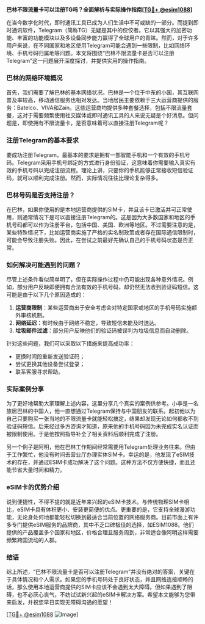 **巴林不限流量卡可以注册TG吗？全面解析与实际操作指南[[TG💪+ @esim1088](https://t.me/s/esim1088)]**

在当今数字化时代，即时通讯工具已成为人们生活中不可或缺的一部分。而提到即时通讯软件，Telegram（简称TG）无疑是其中的佼佼者。它以其强大的加密功能、丰富的功能模块以及多设备同步能力赢得了全球用户的青睐。然而，对于许多用户来说，在不同国家和地区使用Telegram可能会遇到一些限制，比如网络环境、手机号码归属地等问题。本文将围绕“巴林不限流量卡是否可以注册Telegram”这一问题展开深度探讨，并提供实用的操作指南。

### 巴林的网络环境概况

首先，我们需要了解巴林的基本网络状况。巴林是一个位于中东的小国，其互联网普及率较高，移动通信服务也相对发达。当地居民主要依赖于三大运营商提供的服务：Batelco、VIVA和Zain。这些运营商均提供多种套餐选择，包括不限流量套餐，这对于需要频繁使用社交媒体或即时通讯工具的人来说无疑是个好消息。但问题是，即使拥有不限流量卡，是否意味着可以直接注册Telegram呢？

### 注册Telegram的基本要求

要成功注册Telegram，最基本的要求是拥有一部智能手机和一个有效的手机号码。Telegram采用手机号绑定的方式进行身份验证，这意味着你需要输入真实有效的手机号码以完成注册流程。理论上讲，只要你的手机能够正常接收短信验证码，就可以顺利完成注册。然而，实际情况往往比理论复杂得多。

### 巴林号码是否支持注册？

在巴林，如果你使用的是本地运营商提供的SIM卡，并且该卡已激活并可正常使用，则通常情况下是可以直接注册Telegram的。这是因为大多数国家和地区的手机号码都可以作为注册平台，包括中国、美国、欧洲等地区。不过需要注意的是，某些特殊情况下，比如运营商实施了严格的实名制政策或者存在国际通信限制时，可能会导致注册失败。因此，在尝试之前最好先确认自己的手机号码状态是否正常。

### 如何解决可能遇到的问题？

尽管上述条件看似简单明了，但在实际操作过程中仍可能出现各种意外情况。例如，部分用户反映即便拥有合法有效的手机号码，却仍然无法收到验证码短信。这可能是由于以下几个原因造成的：

1. **运营商限制**：某些运营商出于安全考虑会对特定国家或地区的手机号码实施额外审核机制。
2. **网络延迟**：有时候由于网络不稳定，导致短信未能及时送达。
3. **垃圾邮件过滤**：部分用户反映他们的验证码被误判为垃圾信息而自动删除。

针对这些问题，我们可以采取以下措施来提高成功率：
- 更换时间段重新发送验证码；
- 尝试更换其他设备尝试登录；
- 联系客服寻求帮助。

### 实际案例分享

为了更好地帮助大家理解上述内容，这里分享几个真实的案例供参考。小李是一名旅居巴林的中国人，他一直想通过Telegram保持与中国朋友的联系。起初他以为自己只要购买一张当地的不限流量卡就能轻松搞定，结果却发现无论如何都收不到验证码短信。后来经过多方咨询才知道，原来他的手机号码因为未完成实名认证而被限制使用。于是他按照指导补全了相关资料后顺利完成了注册。

另一个例子是阿明，他在巴林工作期间经常需要用Telegram处理业务往来。但由于工作繁忙，他没有时间去营业厅办理实体SIM卡。幸运的是，他发现了eSIM技术的存在，并通过ESIM卡成功解决了这个问题。这种方法不仅方便快捷，而且还能节省大量时间和精力。

### eSIM卡的优势介绍

说到便捷性，不得不提的就是近年来兴起的eSIM卡技术。与传统物理SIM卡相比，eSIM卡具有体积更小、安装更简便的优点。更重要的是，它支持全球漫游功能，无论身处何地都能轻松切换到最适合当前位置的网络服务商。目前市面上有许多专门提供eSIM服务的品牌商，其中不乏口碑极佳的选择，如ESIM1088。他们提供的产品覆盖多个国家和地区，价格合理且服务周到，非常适合像阿明这样需要频繁跨国流动的人群。

### 结语

综上所述，“巴林不限流量卡是否可以注册Telegram”并没有绝对的答案，关键在于具体情况和个人需求。如果您的手机号码处于良好状态，并且网络连接顺畅的话，那么使用本地运营商提供的SIM卡应该不会遇到太大障碍。但如果遇到了阻碍，也不必灰心丧气，不妨试试新兴起的eSIM卡解决方案。希望本文能够为您带来启发，并祝您早日实现无障碍沟通的愿望！

[[TG💪+ @esim1088](https://t.me/s/esim1088) ![Image](https://i.postimg.cc/4NQfJmqS/Snipaste-2025-05-13-00-14-12.png)]